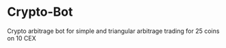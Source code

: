 # Crypto-Bot
Crypto arbitrage bot for simple and triangular arbitrage trading for 25 coins on 10 CEX
